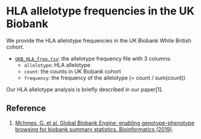 # HLA allelotype frequencies in the UK Biobank

We provide the HLA allelotype frequencies in the UK Biobank White British cohort.

- [`UKB_HLA_freq.tsv`](UKB_HLA_freq.tsv): the allelotype frequency file with 3 columns:
  - `allelotype`: HLA allelotype
  - `count`: the counts in UK Biobank cohort
  - `frequency`: the frequency of the allelotype (= count / sum(count))

Our HLA allelotype analysis is briefly described in our paper[1].

## Reference

1. [McInnes, G. et al. Global Biobank Engine: enabling genotype-phenotype browsing for biobank summary statistics. Bioinformatics (2019)](https://doi.org/10.1093/bioinformatics/bty999).
